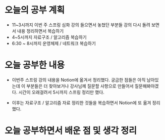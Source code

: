 # 오늘의 공부 계획
* 11~3시까지 이번 주 스프링 심화 강의 들으면서 놓쳤던 부분들 강의 다시 돌려 보면서 내용 정리하면서 복습하기
* 4~5시까지 자료구조 / 알고리즘 복습하기
* 6:30 ~ 8시까지 운영체제 / 네트워크 복습하기 

# 오늘 공부한 내용
* 이번주 스프링 강의 내용을 Notion에 옮겨서 정리했다. 궁금한 점들은 아직 남아있는데 이 부분들은 더 찾아보거나 강사님께 질문할
사항으로 만들어서 질문해봐야겠다. 시간이 오래걸려서 5시까지 스프링 정리만 했다.

* 이후는 자료구조 / 알고리즘 자료 정리한 것들을 복습하면서 Notion에 또 옮겨 정리했다.
# 오늘 공부하면서 배운 점 및 생각 정리